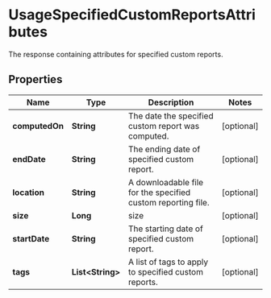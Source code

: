 

# UsageSpecifiedCustomReportsAttributes

The response containing attributes for specified custom reports.
## Properties

Name | Type | Description | Notes
------------ | ------------- | ------------- | -------------
**computedOn** | **String** | The date the specified custom report was computed. |  [optional]
**endDate** | **String** | The ending date of specified custom report. |  [optional]
**location** | **String** | A downloadable file for the specified custom reporting file. |  [optional]
**size** | **Long** | size |  [optional]
**startDate** | **String** | The starting date of specified custom report. |  [optional]
**tags** | **List&lt;String&gt;** | A list of tags to apply to specified custom reports. |  [optional]



